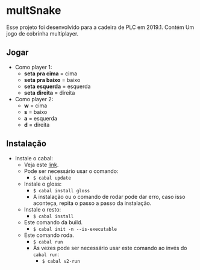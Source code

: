 # multSnake

Esse projeto foi desenvolvido para a cadeira de PLC em 2019.1.
Contém Um jogo de cobrinha multiplayer.

## Jogar

- Como player 1: 
    - **seta pra cima** = cima
    - **seta pra baixo** = baixo
    - **seta esquerda** = esquerda
    - **seta direita** = direita
- Como player 2: 
    - **w** = cima
    - **s** = baixo
    - **a** = esquerda
    - **d** = direita

## Instalação

- Instale o cabal:
    - Veja este [link](https://www.haskell.org/cabal/).
    - Pode ser necessário usar o comando:
        - `$ cabal update`
    - Instale o gloss:
        - `$ cabal install gloss`
        - A instalação ou o comando de rodar pode dar erro, caso isso aconteça, repita o passo a passo da instalação.
    - Instale o resto:
        - `$ cabal install`
    - Este comando da build. 
        - `$ cabal init -n --is-executable`
    - Este comando roda.
        - `$ cabal run`
        - Às vezes pode ser necessário usar este comando ao invés do `cabal run`:
            - `$ cabal v2-run`


